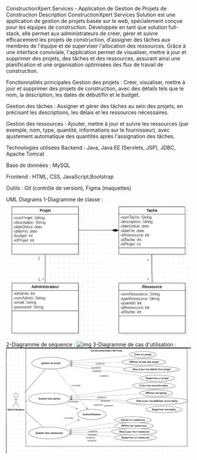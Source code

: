 ConstructionXpert Services - Application de Gestion de Projets de Construction
Description
ConstructionXpert Services Solution est une application de gestion de projets basée sur le web, spécialement conçue pour les équipes de construction. Développée en tant que solution full-stack, elle permet aux administrateurs de créer, gérer et suivre efficacement les projets de construction, d'assigner des tâches aux membres de l'équipe et de superviser l'allocation des ressources. Grâce à une interface conviviale, l'application permet de visualiser, mettre à jour et supprimer des projets, des tâches et des ressources, assurant ainsi une planification et une organisation optimisées des flux de travail de construction.

Fonctionnalités principales
Gestion des projets : Créer, visualiser, mettre à jour et supprimer des projets de construction, avec des détails tels que le nom, la description, les dates de début/fin et le budget.

Gestion des tâches : Assigner et gérer des tâches au sein des projets, en précisant les descriptions, les délais et les ressources nécessaires.

Gestion des ressources : Ajouter, mettre à jour et suivre les ressources (par exemple, nom, type, quantité, informations sur le fournisseur), avec ajustement automatique des quantités après l'assignation des tâches.

Technologies utilisées
Backend : Java, Java EE (Servlets, JSP), JDBC, Apache Tomcat

Base de données : MySQL

Frontend : HTML, CSS, JavaScript,Bootstrap

Outils : Git (contrôle de version), Figma (maquettes)

UML Diagrams
1-Diagramme de classe :
![img](Diagramme/class.png)
2-Diagramme de séquence :
![img](Diagramme/séquence.png)
3-Diagramme de cas d'utilisation :
![img](Diagramme/use_case.png)